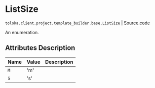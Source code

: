 # ListSize
`toloka.client.project.template_builder.base.ListSize` | [Source code](https://github.com/Toloka/toloka-kit/blob/v1.2.2/src/client/project/template_builder/base.py#L223)

An enumeration.

## Attributes Description

| Name | Value | Description |
| :------| :-----------| :----------| 
`M`|'m'|
`S`|'s'|
